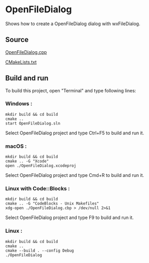 # OpenFileDialog

Shows how to create a OpenFileDialog dialog with wxFileDialog.

## Source

[OpenFileDialog.cpp](OpenFileDialog.cpp)

[CMakeLists.txt](CMakeLists.txt)

## Build and run

To build this project, open "Terminal" and type following lines:

### Windows :

``` shell
mkdir build && cd build
cmake .. 
start OpenFileDialog.sln
```

Select OpenFileDialog project and type Ctrl+F5 to build and run it.

### macOS :

``` shell
mkdir build && cd build
cmake .. -G "Xcode"
open ./OpenFileDialog.xcodeproj
```

Select OpenFileDialog project and type Cmd+R to build and run it.

### Linux with Code::Blocks :

``` shell
mkdir build && cd build
cmake .. -G "CodeBlocks - Unix Makefiles"
xdg-open ./OpenFileDialog.cbp > /dev/null 2>&1
```

Select OpenFileDialog project and type F9 to build and run it.

### Linux :

``` shell
mkdir build && cd build
cmake .. 
cmake --build . --config Debug
./OpenFileDialog
```
